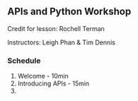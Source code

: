 ## APIs and Python Workshop

Credit for lesson:  Rochell Terman

Instructors:  Leigh Phan & Tim Dennis 

### Schedule 

1. Welcome - 10min
2. Introducing APIs - 15min 
3. 
